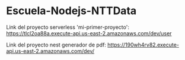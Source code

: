 # Escuela-Nodejs-NTTData

Link del proyecto serverless 'mi-primer-proyecto': https://tlcl2oa88a.execute-api.us-east-2.amazonaws.com/dev/user

Link del proyecto nest generador de pdf: https://190wh4rv82.execute-api.us-east-2.amazonaws.com/dev/
